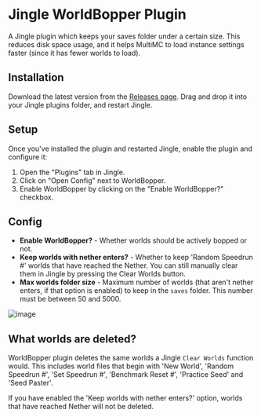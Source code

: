 # Jingle WorldBopper Plugin
A Jingle plugin which keeps your saves folder under a certain size. This reduces disk space usage, and it helps MultiMC to load instance settings faster (since it has fewer worlds to load).

## Installation
Download the latest version from the [Releases page](https://github.com/marin774/Jingle-Worldbopper-Plugin/releases). Drag and drop it into your Jingle plugins folder, and restart Jingle.

## Setup
Once you've installed the plugin and restarted Jingle, enable the plugin and configure it:
1. Open the "Plugins" tab in Jingle.
2. Click on "Open Config" next to WorldBopper.
3. Enable WorldBopper by clicking on the "Enable WorldBopper?" checkbox.

## Config
- **Enable WorldBopper?** - Whether worlds should be actively bopped or not.
- **Keep worlds with nether enters?** - Whether to keep 'Random Speedrun #' worlds that have reached the Nether. You can still manually clear them in Jingle by pressing the Clear Worlds button.
- **Max worlds folder size** - Maximum number of worlds (that aren't nether enters, if that option is enabled) to keep in the `saves` folder. This number must be between 50 and 5000.

![image](https://github.com/user-attachments/assets/fc8fc791-5cb9-4829-b1a1-8f0e134001cf)

## What worlds are deleted?
WorldBopper plugin deletes the same worlds a Jingle `Clear Worlds` function would.
This includes world files that begin with 'New World', 'Random Speedrun #', 'Set Speedrun #', 'Benchmark Reset #', 'Practice Seed' and 'Seed Paster'.

If you have enabled the 'Keep worlds with nether enters?' option, worlds that have reached Nether will not be deleted.

